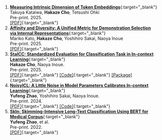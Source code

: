 1. [**Measuring Intrinsic Dimension of Token Embeddings**](https://arxiv.org/abs/2503.02142){:target="_blank"}  
   Takuya Kataiwa, **Hakaze Cho**, Tetsushi Ohki  
   Pre-print. 2025.  
   [\[PDF\]](https://arxiv.org/abs/2503.02142){:target="_blank"}
2. [**Affinity and Diversity: A Unified Metric for Demonstration Selection via Internal Representations**](https://arxiv.org/abs/2502.14380){:target="_blank"}  
   Mariko Kato, **Hakaze Cho**, Yoshihiro Sakai, Naoya Inoue  
   Pre-print. 2025.  
   [\[PDF\]](https://arxiv.org/abs/2502.14380){:target="_blank"}
3. [**StaICC: Standardized Evaluation for Classification Task in In-context Learning**](https://arxiv.org/abs/2501.15708){:target="_blank"}  
   **Hakaze Cho**, Naoya Inoue.  
   Pre-print. 2025.  
   [\[PDF\]](https://arxiv.org/abs/2501.15708){:target="_blank"} 
   [\[Code\]](https://github.com/hc495/StaICC){:target="_blank"} 
   [\[Package\]](https://pypi.org/project/StaICC/){:target="_blank"}
4. [**NoisyICL: A Little Noise in Model Parameters Calibrates In-context Learning**](https://arxiv.org/abs/2402.05515){:target="_blank"}  
   **Yufeng Zhao**, Yoshihiro Sakai, Naoya Inoue.  
   Pre-print. 2024.  
    [\[PDF\]](https://arxiv.org/abs/2402.05515){:target="_blank"} 
    [\[Code\]](https://github.com/hc495/NoisyICL){:target="_blank"}
5. [**SkIn: Skimming-Intensive Long-Text Classification Using BERT for Medical Corpus**](https://arxiv.org/abs/2209.05741){:target="_blank"}  
   **Yufeng Zhao**, et al.  
   Pre-print. 2022.  
[\[PDF\]](https://arxiv.org/abs/2209.05741){:target="_blank"} 